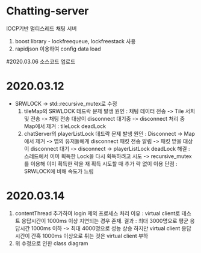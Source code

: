 # Chatting-server
IOCP기반 멀티스레드 채팅 서버
1. boost library - lockfreequeue, lockfreestack 사용
2. rapidjson 이용하여 config data load

#2020.03.06 소스코드 업로드

# 2020.03.12
- SRWLOCK -> std::recursive_mutex로 수정
  1. tileMap의 SRWLOCK 데드락 문제 발생
    원인 : 채팅 데이터 전송 -> Tile 서치 및 전송 -> 채팅 전송 대상이 disconnect 대기중 -> disconnect 처리 중 Map에서 제거 : tileLock deadLock
  2. chatServer의 playerListLock 데드락 문제 발생
    원인 : Disconnect -> Map에서 제거 -> 맵의 유저들에게 disconnect 패킷 전송 알림 -> 패킷 받을 대상이 disconnect 대기 -> disconnect -> playerListLock deadLock
  해결 : 스레드에서 이미 획득한 Lock을 다시 획득하려고 시도 -> recursive_mutex를 이용해 이미 획득한 락을 재 획득 시도할 때 추가 락 없이 이용
  단점 : SRWLOCK에 비해 속도가 느림

# 2020.03.14
  1. contentThread 추가하여 login 제외 프로세스 처리
    이유 : virtual client로 테스트 응답시간이 1000ms 이상 지연되는 경우 존재.
    결과 : 최대 3000명으로 평균 응답시간 1000ms 이하 -> 최대 4000명으로 성능 상승
          하지만 virtual client 응답시간이 간혹 1000ms 이상으로 튀는 것은 virtual client 부하
  2. 위 수정으로 인한 class diagram 
